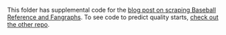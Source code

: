 This folder has supplemental code for the [blog post on scraping Baseball Reference and Fangraphs](https://www.angelineprotacio.com/portfolio/webscraping/). To see code to predict quality starts, [check out the other repo](https://github.com/angelinepro/portfolio_supplemental/tree/master/predicting_quality_starts).